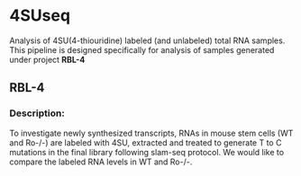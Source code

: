 # 4SUseq
Analysis of 4SU(4-thiouridine) labeled (and unlabeled) total RNA samples. This pipeline is designed specifically for analysis of samples generated under project **RBL-4**

## RBL-4
### Description: 

To investigate newly synthesized transcripts, RNAs in mouse stem cells (WT and Ro-/-) are labeled with 4SU, extracted and treated to generate T to C mutations in the final library following slam-seq protocol. We would like to compare the labeled RNA levels in WT and Ro-/-.
